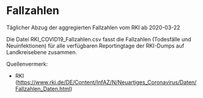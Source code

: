 # Fallzahlen

Täglicher Abzug der aggregierten Fallzahlen vom RKI ab 2020-03-22

Die Datei RKI_COVID19_Fallzahlen.csv fasst die Fallzahlen (Todesfälle und Neuinfektionen) für alle verfügbaren
Reportingtage der RKI-Dumps auf Landkreisebene zusammen.

Quellenvermerk: 
- RKI (https://www.rki.de/DE/Content/InfAZ/N/Neuartiges_Coronavirus/Daten/Fallzahlen_Daten.html)

